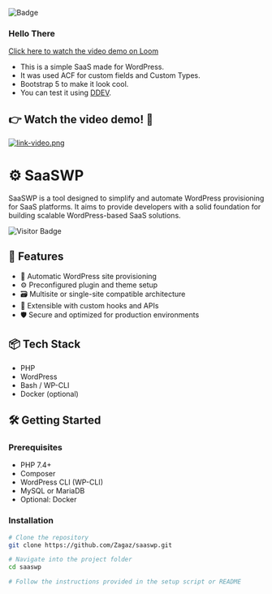 ![Badge](https://hitscounter.dev/api/hit?url=https%3A%2F%2Fgithub.com%2FZagaz%2Fsaaswp&label=SaaSWP&icon=emoji-sunglasses-fill&color=%23198754)
### Hello There
[Click here to watch the video demo on Loom](https://www.loom.com/share/2cf40d147df740dba4baa2eb85023878)


- This is a simple SaaS made for WordPress.
- It was used ACF for custom fields and Custom Types.
- Bootstrap 5 to make it look cool.
- You can test it using [DDEV](https://ddev.com/ "DDEV").

## 👉 Watch the video demo! 🎥

  
[![link-video.png](https://i.postimg.cc/Bb03wT7X/link-video.png)](https://www.loom.com/share/2cf40d147df740dba4baa2eb85023878?sid=9d856420-84a2-4b0a-b0fc-a2772ed8a60a)



# ⚙️ SaaSWP

SaaSWP is a tool designed to simplify and automate WordPress provisioning for SaaS platforms. It aims to provide developers with a solid foundation for building scalable WordPress-based SaaS solutions.

![Visitor Badge](https://visitor-badge.laobi.icu/badge?page_id=Zagaz.saaswp)

## 🚀 Features

- 🔧 Automatic WordPress site provisioning
- ⚙️ Preconfigured plugin and theme setup
- 🗃️ Multisite or single-site compatible architecture
- 🧩 Extensible with custom hooks and APIs
- 🛡️ Secure and optimized for production environments

## 📦 Tech Stack

- PHP
- WordPress
- Bash / WP-CLI
- Docker (optional)

## 🛠️ Getting Started

### Prerequisites

- PHP 7.4+
- Composer
- WordPress CLI (WP-CLI)
- MySQL or MariaDB
- Optional: Docker

### Installation

```bash
# Clone the repository
git clone https://github.com/Zagaz/saaswp.git

# Navigate into the project folder
cd saaswp

# Follow the instructions provided in the setup script or README
